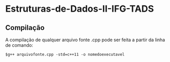 # Estruturas-de-Dados-II-IFG-TADS

## Compilação
A compilação de qualquer arquivo fonte .cpp pode ser feita a partir da linha de comando:
```shell
$g++ arquivofonte.cpp -std=c++11 -o nomedoexecutavel
```

